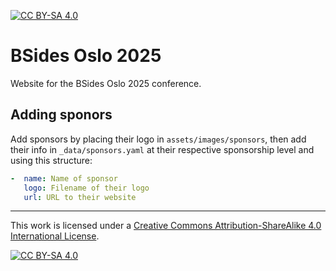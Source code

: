 [![CC BY-SA 4.0][cc-by-sa-shield]][cc-by-sa]

# BSides Oslo 2025

Website for the BSides Oslo 2025 conference.

## Adding sponors

Add sponsors by placing their logo in `assets/images/sponsors`, then add their info in `_data/sponsors.yaml` at their respective sponsorship level and using this structure:
```yaml
-  name: Name of sponsor
   logo: Filename of their logo
   url: URL to their website
```

---

This work is licensed under a
[Creative Commons Attribution-ShareAlike 4.0 International License][cc-by-sa].

[![CC BY-SA 4.0][cc-by-sa-image]][cc-by-sa]

[cc-by-sa]: http://creativecommons.org/licenses/by-sa/4.0/
[cc-by-sa-image]: https://licensebuttons.net/l/by-sa/4.0/88x31.png
[cc-by-sa-shield]: https://img.shields.io/badge/License-CC%20BY--SA%204.0-lightgrey.svg